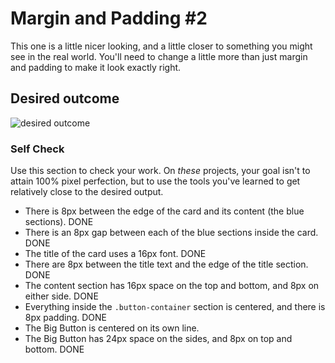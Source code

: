 # Margin and Padding #2

This one is a little nicer looking, and a little closer to something you might see in the real world. You'll need to change a little more than just margin and padding to make it look exactly right.

## Desired outcome

![desired outcome](./desired-outcome.png)

### Self Check

Use this section to check your work. On _these_ projects, your goal isn't to attain 100% pixel perfection, but to use the tools you've learned to get relatively close to the desired output.

- There is 8px between the edge of the card and its content (the blue sections). DONE
- There is an 8px gap between each of the blue sections inside the card. DONE
- The title of the card uses a 16px font. DONE
- There are 8px between the title text and the edge of the title section. DONE
- The content section has 16px space on the top and bottom, and 8px on either side. DONE
- Everything inside the `.button-container` section is centered, and there is 8px padding. DONE
- The Big Button is centered on its own line.
- The Big Button has 24px space on the sides, and 8px on top and bottom. DONE
